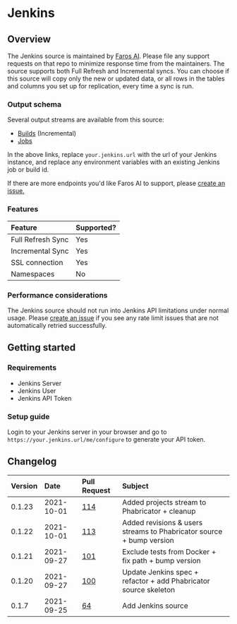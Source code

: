 # Jenkins

## Overview

The Jenkins source is maintained by
[Faros AI](https://github.com/faros-ai/airbyte-connectors/tree/main/sources/jenkins-source). Please
file any support requests on that repo to minimize response time from the maintainers. The source
supports both Full Refresh and Incremental syncs. You can choose if this source will copy only the
new or updated data, or all rows in the tables and columns you set up for replication, every time a
sync is run.

### Output schema

Several output streams are available from this source:

- [Builds](https://your.jenkins.url/job/$JOB_NAME/$BUILD_NUMBER/api/json?pretty=true)
  \(Incremental\)
- [Jobs](https://your.jenkins.url/job/$JOB_NAME/api/json?pretty=true)

In the above links, replace `your.jenkins.url` with the url of your Jenkins instance, and replace
any environment variables with an existing Jenkins job or build id.

If there are more endpoints you'd like Faros AI to support, please
[create an issue.](https://github.com/faros-ai/airbyte-connectors/issues/new)

### Features

| Feature           | Supported? |
| :---------------- | :--------- |
| Full Refresh Sync | Yes        |
| Incremental Sync  | Yes        |
| SSL connection    | Yes        |
| Namespaces        | No         |

### Performance considerations

The Jenkins source should not run into Jenkins API limitations under normal usage. Please
[create an issue](https://github.com/faros-ai/airbyte-connectors/issues/new) if you see any rate
limit issues that are not automatically retried successfully.

## Getting started

### Requirements

- Jenkins Server
- Jenkins User
- Jenkins API Token

### Setup guide

Login to your Jenkins server in your browser and go to `https://your.jenkins.url/me/configure` to
generate your API token.

## Changelog

| Version | Date       | Pull Request                                                   | Subject                                                              |
| :------ | :--------- | :------------------------------------------------------------- | :------------------------------------------------------------------- |
| 0.1.23  | 2021-10-01 | [114](https://github.com/faros-ai/airbyte-connectors/pull/114) | Added projects stream to Phabricator + cleanup                       |
| 0.1.22  | 2021-10-01 | [113](https://github.com/faros-ai/airbyte-connectors/pull/113) | Added revisions & users streams to Phabricator source + bump version |
| 0.1.21  | 2021-09-27 | [101](https://github.com/faros-ai/airbyte-connectors/pull/101) | Exclude tests from Docker + fix path + bump version                  |
| 0.1.20  | 2021-09-27 | [100](https://github.com/faros-ai/airbyte-connectors/pull/100) | Update Jenkins spec + refactor + add Phabricator source skeleton     |
| 0.1.7   | 2021-09-25 | [64](https://github.com/faros-ai/airbyte-connectors/pull/64)   | Add Jenkins source                                                   |
